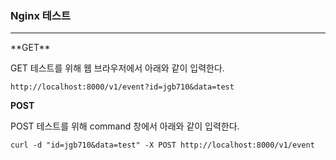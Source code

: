### Nginx 테스트

<hr>
**GET**

GET 테스트를 위해 웹 브라우저에서 아래와 같이 입력한다.

```
http://localhost:8000/v1/event?id=jgb710&data=test
```



**POST**

POST 테스트를 위해 command 창에서 아래와 같이 입력한다.

```
curl -d "id=jgb710&data=test" -X POST http://localhost:8000/v1/event
```